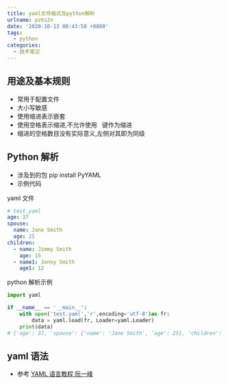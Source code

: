 ```yaml
---
title: yaml文件格式及python解析
urlname: pz6s2n
date: '2020-10-13 00:43:58 +0800'
tags:
  - python
categories:
  - 技术笔记
---
```


## 用途及基本规则

- 常用于配置文件
- 大小写敏感
- 使用缩进表示嵌套
- 使用空格表示缩进,不允许使用   键作为缩进
- 缩进的空格数目没有实际意义,左侧对其即为同级

## Python 解析

- 涉及到的包 pip install PyYAML
- 示例代码

yaml 文件

```yaml
# test.yaml
age: 37
spouse:
  name: Jane Smith
  age: 25
children:
  - name: Jimmy Smith
    age: 15
  - name1: Jenny Smith
    age1: 12
```

python 解析示例

```python
import yaml

if __name__ == '__main__':
    with open('test.yaml','r',encoding='utf-8')as fr:
        data = yaml.load(fr, Loader=yaml.Loader)
    print(data)
# {'age': 37, 'spouse': {'name': 'Jane Smith', 'age': 25}, 'children': [{'name': 'Jimmy Smith', 'age': 15}, {'name1': 'Jenny Smith', 'age1': 12}]}
```

## yaml 语法

- 参考 [YAML 语言教程 阮一峰](http://www.ruanyifeng.com/blog/2016/07/yaml.html)
